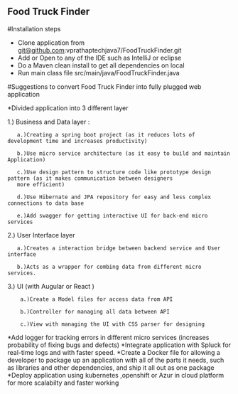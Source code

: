 ## Food Truck Finder

#Installation steps
* Clone application from git@github.com:vprathaptechjava7/FoodTruckFinder.git
* Add or Open to any of the IDE such as IntelliJ or eclipse
* Do a Maven clean install to get all dependencies on local
* Run main class file src/main/java/FoodTruckFinder.java


#Suggestions to convert Food Truck Finder into fully plugged  web application 

*Divided application into 3 different layer

  1.) Business and Data layer :
  
       a.)Creating a spring boot project (as it reduces lots of development time and increases productivity)
       
       b.)Use micro service architecture (as it easy to build and maintain Application)
       
       c.)Use design pattern to structure code like prototype design pattern (as it makes communication between designers 
       more efficient)
       
       d.)Use Hibernate and JPA repository for easy and less complex connections to data base 
       
       e.)Add swagger for getting interactive UI for back-end micro services 
       
       
  2.) User Interface layer 
  
       a.)Creates a interaction bridge between backend service and User interface 
       
       b.)Acts as a wrapper for combing data from different micro services.
       
  3.) UI (with Augular or React )
  
        a.)Create a Model files for access data from API
        
        b.)Controller for managing all data between API 
        
        c.)View with managing the UI with CSS parser for designing
        
 *Add logger for tracking errors in different micro services (increases probability of fixing bugs and defects)
 *Integrate application with Spluck for real-time logs and with faster speed.
 *Create a Docker file for allowing a developer to package up an application with all of the parts it needs, such as libraries and other dependencies, and ship it all out as one package
*Deploy application using kubernetes ,openshift or Azur in cloud platform for more scalabilty and faster working
